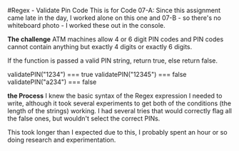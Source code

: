 #Regex - Validate Pin Code
This is for Code 07-A: Since this assignment came late in the day, I worked alone on this one and 07-B - so there's no whiteboard photo - I worked these out in the console.

**The challenge**
ATM machines allow 4 or 6 digit PIN codes and PIN codes cannot contain anything but exactly 4 digits or exactly 6 digits.

If the function is passed a valid PIN string, return true, else return false.

validatePIN("1234") === true
validatePIN("12345") === false
validatePIN("a234") === false

**the Process**
I knew the basic syntax of the Regex expression I needed to write, although it took several experiments to get both of the conditions (the length of the strings) working. I had several tries that would correctly flag all the false ones, but wouldn't select the correct PINs.

This took longer than I expected due to this, I probably spent an hour or so doing research and experimentation.